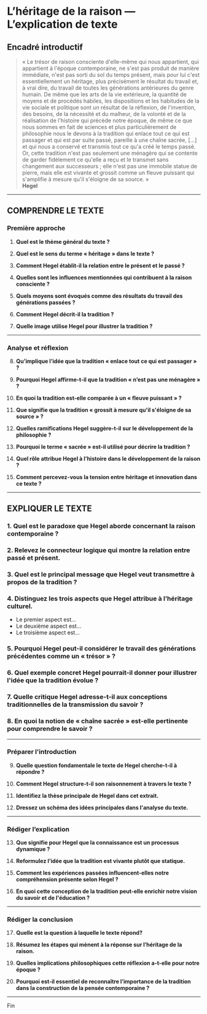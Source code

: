 # L’héritage de la raison — L’explication de texte

## Encadré introductif
> « Le trésor de raison consciente d'elle-même qui nous appartient, qui appartient à l'époque contemporaine, ne s'est pas produit de manière immédiate, n'est pas sorti du sol du temps présent, mais pour lui c'est essentiellement un héritage, plus précisément le résultat du travail et, à vrai dire, du travail de toutes les générations antérieures du genre humain. De même que les arts de la vie extérieure, la quantité de moyens et de procédés habiles, les dispositions et les habitudes de la vie sociale et politique sont un résultat de la réflexion, de l'invention, des besoins, de la nécessité et du malheur, de la volonté et de la réalisation de l'histoire qui précède notre époque, de même ce que nous sommes en fait de sciences et plus particulièrement de philosophie nous le devons à la tradition qui enlace tout ce qui est passager et qui est par suite passé, pareille à une chaîne sacrée, […] et qui nous a conservé et transmis tout ce qu'a créé le temps passé. Or, cette tradition n'est pas seulement une ménagère qui se contente de garder fidèlement ce qu'elle a reçu et le transmet sans changement aux successeurs ; elle n'est pas une immobile statue de pierre, mais elle est vivante et grossit comme un fleuve puissant qui s'amplifie à mesure qu'il s'éloigne de sa source. »  
> **Hegel**

---

## COMPRENDRE LE TEXTE

### Première approche

1. **Quel est le thème général du texte ?**  
   
2. **Quel est le sens du terme « héritage » dans le texte ?**  
   
3. **Comment Hegel établit-il la relation entre le présent et le passé ?**  
   
4. **Quelles sont les influences mentionnées qui contribuent à la raison consciente ?**  
   
5. **Quels moyens sont évoqués comme des résultats du travail des générations passées ?**  
   
6. **Comment Hegel décrit-il la tradition ?**  
   
7. **Quelle image utilise Hegel pour illustrer la tradition ?**  
   
---

### Analyse et réflexion

8. **Qu’implique l’idée que la tradition « enlace tout ce qui est passager » ?**  
   
9. **Pourquoi Hegel affirme-t-il que la tradition « n’est pas une ménagère » ?**  
   
10. **En quoi la tradition est-elle comparée à un « fleuve puissant » ?**  
   
11. **Que signifie que la tradition « grossit à mesure qu'il s'éloigne de sa source » ?**  
   
12. **Quelles ramifications Hegel suggère-t-il sur le développement de la philosophie ?**  
   
13. **Pourquoi le terme « sacrée » est-il utilisé pour décrire la tradition ?**  
   
14. **Quel rôle attribue Hegel à l’histoire dans le développement de la raison ?**  
   
15. **Comment percevez-vous la tension entre héritage et innovation dans ce texte ?**  
   
---

## EXPLIQUER LE TEXTE

### 1. Quel est le paradoxe que Hegel aborde concernant la raison contemporaine ?  

### 2. Relevez le connecteur logique qui montre la relation entre passé et présent.  

### 3. Quel est le principal message que Hegel veut transmettre à propos de la tradition ?  

### 4. Distinguez les trois aspects que Hegel attribue à l’héritage culturel.  
- Le premier aspect est…  
- Le deuxième aspect est…  
- Le troisième aspect est…  

### 5. Pourquoi Hegel peut-il considérer le travail des générations précédentes comme un « trésor » ?  

### 6. Quel exemple concret Hegel pourrait-il donner pour illustrer l'idée que la tradition évolue ?  

### 7. Quelle critique Hegel adresse-t-il aux conceptions traditionnelles de la transmission du savoir ?  

### 8. En quoi la notion de « chaîne sacrée » est-elle pertinente pour comprendre le savoir ?  

---

### Préparer l’introduction

9. **Quelle question fondamentale le texte de Hegel cherche-t-il à répondre ?**  

10. **Comment Hegel structure-t-il son raisonnement à travers le texte ?**  

11. **Identifiez la thèse principale de Hegel dans cet extrait.**  

12. **Dressez un schéma des idées principales dans l'analyse du texte.**  

---

### Rédiger l’explication

13. **Que signifie pour Hegel que la connaissance est un processus dynamique ?**  

14. **Reformulez l’idée que la tradition est vivante plutôt que statique.**  

15. **Comment les expériences passées influencent-elles notre compréhension présente selon Hegel ?**  

16. **En quoi cette conception de la tradition peut-elle enrichir notre vision du savoir et de l'éducation ?**  

---

### Rédiger la conclusion

17. **Quelle est la question à laquelle le texte répond?**  

18. **Résumez les étapes qui mènent à la réponse sur l’héritage de la raison.**  

19. **Quelles implications philosophiques cette réflexion a-t-elle pour notre époque ?**  

20. **Pourquoi est-il essentiel de reconnaître l’importance de la tradition dans la construction de la pensée contemporaine ?**  

--- 

Fin